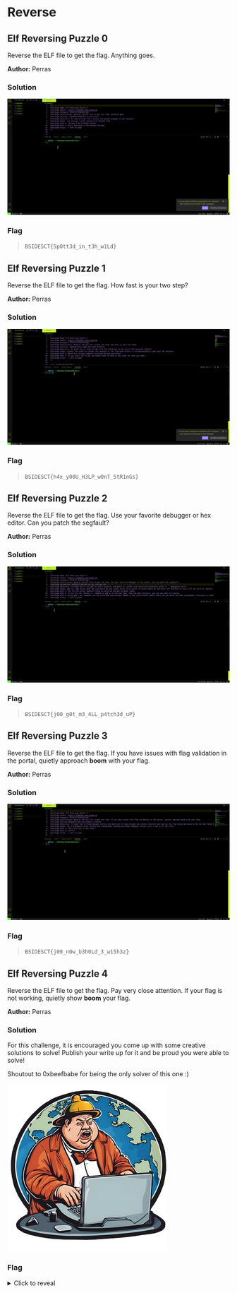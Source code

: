 # Reverse

## Elf Reversing Puzzle 0
Reverse the ELF file to get the flag. Anything goes.

**Author:** Perras

### Solution
![Reverse Puzzle 0 Solution](0.gif "Solution")

### Flag
> `BSIDESCT{5p0tt3d_in_t3h_w1Ld}`


## Elf Reversing Puzzle 1
Reverse the ELF file to get the flag. How fast is your two step?

**Author:** Perras

### Solution
![Reverse Puzzle 1 Solution](1.gif "Solution")

### Flag
> `BSIDESCT{h4x_y00U_H3LP_w0nT_5tR1nGs}`


## Elf Reversing Puzzle 2
Reverse the ELF file to get the flag. Use your favorite debugger or hex editor. Can you patch the segfault?

**Author:** Perras

### Solution
![Reverse Puzzle 2 Solution](2.gif "Solution")

### Flag
> `BSIDESCT{j00_g0t_m3_4LL_p4tch3d_uP}`


## Elf Reversing Puzzle 3
Reverse the ELF file to get the flag. If you have issues with flag validation in the portal, quietly approach **boom** with your flag.

**Author:** Perras

### Solution
![Reverse Puzzle 3 Solution](3.gif "Solution")

### Flag
> `BSIDESCT{j00_n0w_b3h0Ld_3_w15h3z}`


## Elf Reversing Puzzle 4
Reverse the ELF file to get the flag. Pay very close attention. If your flag is not working, quietly show **boom** your flag.

**Author:** Perras

### Solution
For this challenge, it is encouraged you come up with some creative solutions to solve! Publish your write up for it and be proud you were able to solve!

Shoutout to 0xbeefbabe for being the only solver of this one :) 

![Reverse Puzzle 4 Hint](hint.png "Hint")

### Flag


<details><summary>Click to reveal</summary>
BSIDESCT{R3v3R53_3Ng1nEEr1N6_M4573R}
</details>
